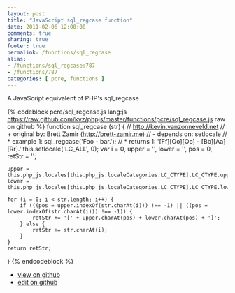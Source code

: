 ```yaml
---
layout: post
title: "JavaScript sql_regcase function"
date: 2011-02-06 12:00:00
comments: true
sharing: true
footer: true
permalink: /functions/sql_regcase
alias:
- /functions/sql_regcase:787
- /functions/787
categories: [ pcre, functions ]
---
```

A JavaScript equivalent of PHP's sql_regcase
<!-- more -->
{% codeblock pcre/sql_regcase.js lang:js https://raw.github.com/kvz/phpjs/master/functions/pcre/sql_regcase.js raw on github %}
function sql_regcase (str) {
    // http://kevin.vanzonneveld.net
    // +   original by: Brett Zamir (http://brett-zamir.me)
    // -    depends on: setlocale
    // *     example 1: sql_regcase('Foo - bar.');
    // *     returns 1: '[Ff][Oo][Oo] - [Bb][Aa][Rr].'
    this.setlocale('LC_ALL', 0);
    var i = 0,
        upper = '',
        lower = '',
        pos = 0,
        retStr = '';

    upper = this.php_js.locales[this.php_js.localeCategories.LC_CTYPE].LC_CTYPE.upper;
    lower = this.php_js.locales[this.php_js.localeCategories.LC_CTYPE].LC_CTYPE.lower;

    for (i = 0; i < str.length; i++) {
        if (((pos = upper.indexOf(str.charAt(i))) !== -1) || ((pos = lower.indexOf(str.charAt(i))) !== -1)) {
            retStr += '[' + upper.charAt(pos) + lower.charAt(pos) + ']';
        } else {
            retStr += str.charAt(i);
        }
    }
    return retStr;
}
{% endcodeblock %}
<ul>
 <li><a href="https://github.com/kvz/phpjs/blob/master/functions/pcre/sql_regcase.js">view on github</a></li>
 <li><a href="https://github.com/kvz/phpjs/edit/master/functions/pcre/sql_regcase.js">edit on github</a></li>
</ul>

